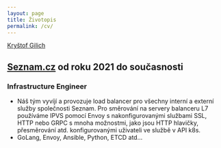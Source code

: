 ```yaml
---
layout: page
title: Životopis
permalink: /cv/
---
```

<div class="badge-base LI-profile-badge" data-locale="cs_CZ" data-size="medium" data-theme="light" data-type="HORIZONTAL" data-vanity="kgilich" data-version="v1"><a class="badge-base__link LI-simple-link" href="https://cz.linkedin.com/in/kgilich?trk=profile-badge">Kryštof Gilich</a></div>
              

## [Seznam.cz](https://o.seznam.cz/) od roku 2021 do současnosti
### Infrastructure Engineer
- Náš tým vyvíjí a provozuje load balancer pro všechny interní a externí služby společnosti Seznam. Pro směrování na servery balanceru L7 používáme IPVS pomocí Envoy s nakonfigurovanými službami SSL, HTTP nebo GRPC s mnoha možnostmi, jako jsou HTTP hlavičky, přesměrování atd. konfigurovanými uživateli ve službě v API k8s.
- GoLang, Envoy, Ansible, Python, ETCD atd...


